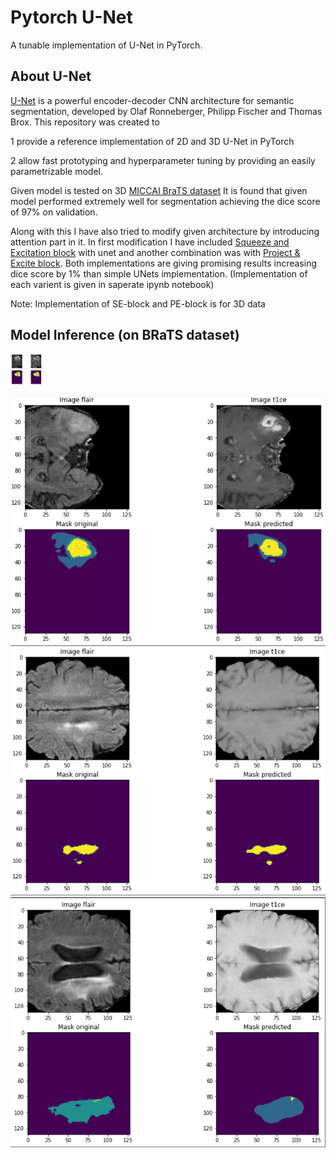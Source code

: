 
# Pytorch U-Net 

A tunable implementation of U-Net in PyTorch.

## About U-Net
[U-Net](https://arxiv.org/abs/1505.04597) is a powerful encoder-decoder CNN architecture for semantic segmentation, developed by Olaf Ronneberger, Philipp Fischer and Thomas Brox.
This repository was created to

1 provide a reference implementation of 2D and 3D U-Net in PyTorch

2 allow fast prototyping and hyperparameter tuning by providing an easily parametrizable model.

Given model is tested on 3D [MICCAI BraTS dataset](https://drive.google.com/file/d/1XjN075TwlmT-N0ZqBC8JmmGfyGTU2SWi/view?usp=sharing)
It is found that given model performed extremely well for segmentation achieving the dice score of 97% on validation.

Along with this I have also tried to modify given architecture by introducing attention part in it. 
In first modification I have included [Squeeze and Excitation block](https://arxiv.org/abs/1709.01507v4) with unet and another combination was with [Project & Excite block](https://arxiv.org/abs/1906.04649).
Both implementations are giving promising results increasing dice score by 1% than simple UNets implementation.
(Implementation of each varient is given in saperate ipynb notebook)

Note: Implementation of SE-block and PE-block is for 3D data


## Model Inference (on BRaTS dataset) 

<img src="https://github.com/Beast471/Pytorch-UNet/blob/master/asset/p1.png" width="50" height="50">


![image 2](https://github.com/Beast471/Pytorch-UNet/blob/master/asset/p2.png?raw=true)
![image 3](https://github.com/Beast471/Pytorch-UNet/blob/master/asset/p3.png?raw=true)
![image 4](https://github.com/Beast471/Pytorch-UNet/blob/master/asset/p4.png?raw=true)

